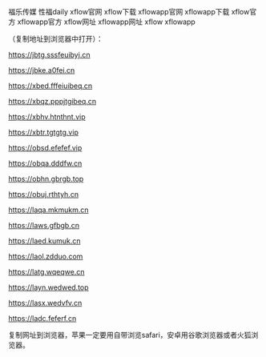 福乐传媒 性福daily xflow官网 xflow下载 xflowapp官网 xflowapp下载 xflow官方 xflowapp官方 xflow网址 xflowapp网址 xflow xflowapp

（复制地址到浏览器中打开）：

https://jbtg.sssfeuibyj.cn

https://jbke.a0fei.cn

https://xbed.fffeiuibeq.cn

https://xbqz.pppjtgibeq.cn

https://xbhv.htnthnt.vip

https://xbtr.tgtgtg.vip

https://obsd.efefef.vip

https://obqa.dddfw.cn

https://obhn.gbrgb.top

https://obuj.rthtyh.cn

https://laqa.mkmukm.cn

https://laws.gfbgb.cn

https://laed.kumuk.cn

https://laol.zdduo.com

https://latg.wqeqwe.cn

https://layn.wedwed.top

https://lasx.wedvfv.cn

https://ladc.feferf.cn

复制网址到浏览器，苹果一定要用自带浏览safari，安卓用谷歌浏览器或者火狐浏览器。
